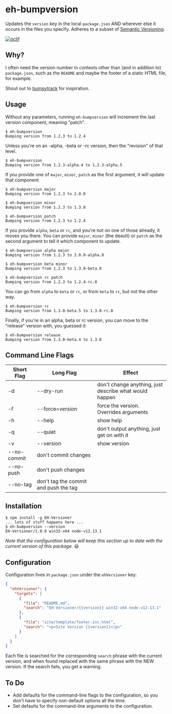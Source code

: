 # eh-bumpversion

Updates the `version` key in the local `package.json` AND wherever else it occurs in the files you specify. Adheres to a subset of [Semantic Versioning](https://semver.org).

[![oclif](https://img.shields.io/badge/cli-oclif-brightgreen.svg)](https://oclif.io)
<!-- [![Version](https://img.shields.io/npm/v/EH-Versioner.svg)](https://npmjs.org/package/EH-Versioner) -->
<!-- [![Downloads/week](https://img.shields.io/npm/dw/EH-Versioner.svg)](https://npmjs.org/package/EH-Versioner) -->
<!-- [![License](https://img.shields.io/npm/l/EH-Versioner.svg)](https://github.com/tdesposito/EH-Versioner/blob/master/package.json) -->

## Why?

I often need the version number in contexts other than (and in addition to)
`package.json`, such as the `README` and maybe the footer of a static HTML file,
for example.

Shout out to [bumpytrack](https://pypi.org/project/bumpytrack/) for inspiration.

## Usage

Without any parameters, running `eh-bumpversion` will increment the last version component, meaning "patch".

```console
$ eh-bumpversion
Bumping version from 1.2.3 to 1.2.4
```

Unless you're on an -alpha, -beta or -rc version, then the "revision" of that level.

```console
$ eh-bumpversion
Bumping version from 1.2.3-alpha.4 to 1.2.3-alpha.5
```

If you provide one of `major`, `minor`, `patch` as the first argument, it will update that component

```console
$ eh-bumpversion major
Bumping version from 1.2.3 to 2.0.0
```

```console
$ eh-bumpversion minor
Bumping version from 1.2.3 to 1.3.0
```

```console
$ eh-bumpversion patch
Bumping version from 1.2.3 to 1.2.4
```

If you provide `alpha`, `beta` or `rc`, and you're not on one of those already,
it moves you there. You can provide `major`, `minor` (the deault) or `patch` as
the second argument to tell it which component to update.

```console
$ eh-bumpversion alpha major
Bumping version from 1.2.3 to 2.0.0-alpha.0
```

```console
$ eh-bumpversion beta minor
Bumping version from 1.2.3 to 1.3.0-beta.0
```

```console
$ eh-bumpversion rc patch
Bumping version from 1.2.3 to 1.2.4-rc.0
```

You can go from `alpha` to `beta` or `rc`, or from `beta` to `rc`, but not the
other way.

```console
$ eh-bumpversion rc
Bumping version from 1.3.0-beta.5 to 1.3.0-rc.0
```

Finally, if you're in an alpha, beta or rc version, you can move to the "release" version with, you guessed it:

```console
$ eh-bumpversion release
Bumping version from 1.3.0-beta.4 to 1.3.0
```

## Command Line Flags
Short Flag | Long Flag | Effect
-- | -- | --
-d | --dry-run      | don't change anything, just describe what would happen
-f | --force=*version*  | force the version. Overrides arguments
-h | --help         | show help
-q | --quiet        | don't output anything, just get on with it
-v | --version      | show version
   | --no-commit    | don't commit changes
   | --no-push      | don't push changes
   | --no-tag       | don't tag the commit and push the tag

## Installation
```console
$ npm install -g EH-Versioner
... lots of stuff happens here ...
$ eh-bumpversion --version
EH-Versioner/1.0.0 win32-x64 node-v12.13.1
```
*Note that the configuration below will keep this section up to date with the current version of this package.* 😃

## Configuration

Configuration lives in `package.json` under the `ehVersioner` key:

```json
{
  "ehVersioner": {
    "targets": [
      {
        "file": "README.md",
        "search": "EH-Versioner/{{version}} win32-x64 node-v12.13.1"
      },
      {
        "file": "site/template/footer.inc.html",
        "search": "<p>Site Version {{version}}</p>"
      }
    ]
  }
}
```

Each file is searched for the corresponding `search` phrase with the current
version, and when found replaced with the same phrase with the NEW version. If
the search fails, you get a warning.

## To Do

* Add defaults for the command-line flags to the configuration, so you don't have to specify non-default options all the time.
* Set defaults for the command-line arguments to the configuration.
